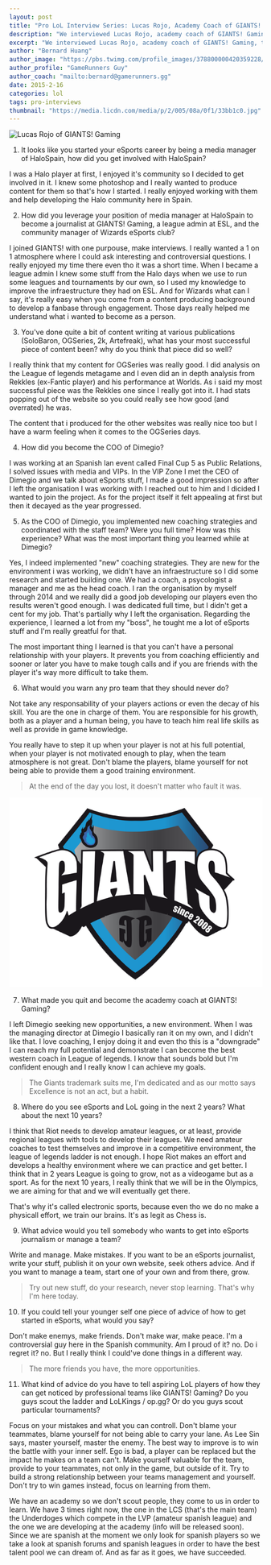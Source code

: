 ```yaml
---
layout: post
title: "Pro LoL Interview Series: Lucas Rojo, Academy Coach of GIANTS! Gaming"
description: "We interviewed Lucas Rojo, academy coach of GIANTS! Gaming, to get his perspective of the pro LoL scene. Hope you guys enjoy it!"
excerpt: "We interviewed Lucas Rojo, academy coach of GIANTS! Gaming, to get his perspective of the pro LoL scene. Hope you guys enjoy it!"
author: "Bernard Huang"
author_image: "https://pbs.twimg.com/profile_images/378800000420359228/a73e0d9f4cb08c28ebd9585a91d25c8b_400x400.jpeg"
author_profile: "GameRunners Guy"
author_coach: "mailto:bernard@gamerunners.gg"
date: 2015-2-16
categories: lol
tags: pro-interviews
thumbnail: "https://media.licdn.com/media/p/2/005/08a/0f1/33bb1c0.jpg"
---
```


![Lucas Rojo of GIANTS! Gaming](https://media.licdn.com/media/p/2/005/08a/0f1/33bb1c0.jpg)

1) It looks like you started your eSports career by being a media manager of HaloSpain, how did you get involved with HaloSpain?

I was a Halo player at first, I enjoyed it's community so I decided to get involved in it. I knew some photoshop and I really wanted to produce content for them so that's how I started. I really enjoyed working with them and help developing the Halo community here in Spain.

2) How did you leverage your position of media manager at HaloSpain to become a journalist at GIANTS! Gaming, a league admin at ESL, and the community manager of Wizards eSports club?

I joined GIANTS! with one purpouse, make interviews. I really wanted a 1 on 1 atmosphere where I could ask interesting and controversial questions. I really enjoyed my time there even tho it was a short time. When I became a league admin I knew some stuff from the Halo days when we use to run some leagues and tournaments by our own, so I used my knowledge to improve the infraestructure they had on ESL. And for Wizards what can I say, it's really easy when you come from a content producing background to develop a fanbase through engagement. Those days really helped me understand what i wanted to become as a person.

3) You've done quite a bit of content writing at various publications (SoloBaron, OGSeries, 2k, Artefreak), what has your most successful piece of content been? why do you think that piece did so well?

I really think that my content for OGSeries was really good. I did analysis on the League of legends metagame and I even did an in depth analysis from Rekkles (ex-Fantic player) and his performance at Worlds. As i said my most successful piece was the Rekkles one since I really got into it. I had stats popping out of the website so you could really see how good (and overrated) he was.

The content that i produced for the other websites was really nice too but I have a warm feeling when it comes to the OGSeries days.

4) How did you become the COO of Dimegio?

I was working at an Spanish lan event called Final Cup 5 as Public Relations, I solved issues with media and VIPs. In the VIP Zone I met the CEO of Dimegio and we talk about eSports stuff, I made a good impression so after I left the organisation I was working with I reached out to him and I dicided I wanted to join the project. As for the project itself it felt appealing at first but then it decayed as the year progressed.

5) As the COO of Dimegio, you implemented new coaching strategies and coordinated with the staff team? Were you full time? How was this experience? What was the most important thing you learned while at Dimegio?

Yes, I indeed implemented "new" coaching strategies. They are new for the environment i was working, we didn't have an infraestructure so I did some research and started building one. We had a coach, a psycologist a manager and me as the head coach. I ran the organisation by myself through 2014 and we really did a good job developing our players even tho results weren't good enough. I was dedicated full time, but I didn't get a cent for my job. That's partially why I left the organisation. Regarding the experience, I learned a lot from my "boss", he tought me a lot of eSports stuff and I'm really greatful for that.

The most important thing I learned is that you can't have a personal relationship with your players. It prevents you from coaching efficiently and sooner or later you have to make tough calls and if you are friends with the player it's way more difficult to take them.

6) What would you warn any pro team that they should never do?

Not take any responsability of your players actions or even the decay of his skill. You are the one in charge of them. You are responsible for his growth, both as a player and a human being, you have to teach him real life skills as well as provide in game knowledge.

You really have to step it up when your player is not at his full potential, when your player is not motivated enough to play, when the team atmosphere is not great. Don't blame the players, blame yourself for not being able to provide them a good training environment. 

> At the end of the day you lost, it doesn't matter who fault it was.

![GIANTS! Gaming logo](/images/content/giants-gaming-logo.png)

7) What made you quit and become the academy coach at GIANTS! Gaming?

I left Dimegio seeking new opportunities, a new environment. When I was the managing director at Dimegio I basically ran it on my own, and I didn't like that. I love coaching, I enjoy doing it and even tho this is a "downgrade" I can reach my full potential and demonstrate I can become the best western coach in League of legends. I know that sounds bold but I'm confident enough and I really know I can achieve my goals.

> The Giants trademark suits me, I'm dedicated and as our motto says Excellence is not an act, but a habit.

8) Where do you see eSports and LoL going in the next 2 years? What about the next 10 years?

I think that Riot needs to develop amateur leagues, or at least, provide regional leagues with tools to develop their leagues. We need amateur coaches to test themselves and improve in a competitive environment, the league of legends ladder is not enough. I hope Riot makes an effort and develops a healthy environment where we can practice and get better. I think that in 2 years League is going to grow, not as a videogame but as a sport. As for the next 10 years, I really think that we will be in the Olympics, we are aiming for that and we will eventually get there.

That's why it's called electronic sports, because even tho we do no make  a physicall effort, we train our brains. It's as legit as Chess is.

9) What advice would you tell somebody who wants to get into eSports journalism or manage a team?

Write and manage. Make mistakes. If you want to be an eSports journalist, write your stuff, publish it on your own website, seek others advice. And if you want to manage a team, start one of your own and from there, grow.

> Try out new stuff, do your research, never stop learning. That's why I'm here today.

10) If you could tell your younger self one piece of advice of how to get started in eSports, what would you say?

Don't make enemys, make friends. Don't make war, make peace. I'm a controversial guy here in the Spanish community. Am I proud of it? no. Do i regret it? no. But I really think I could've done things in a different way.

> The more friends you have, the more opportunities.

11) What kind of advice do you have to tell aspiring LoL players of how they can get noticed by professional teams like GIANTS! Gaming? Do you guys scout the ladder and LoLKings / op.gg? Or do you guys scout particular tournaments?

Focus on your mistakes and what you can controll. Don't blame your teammates, blame yourself for not being able to carry your lane. As Lee Sin says, master yourself, master the enemy. The best way to improve is to win the battle with your inner self. Ego is bad, a player can be replaced but the impact he makes on a team can't. Make yourself valuable for the team, provide to your teammates, not only in the game, but outside of it. Try to build a strong relationship between your teams management and yourself. Don't try to win games instead, focus on learning from them.
 
We have an academy so we don't scout people, they come to us in order to learn. We have 3 times right now, the one in the LCS (that's the main team) the Underdoges which compete in the LVP (amateur spanish league) and the one we are developing at the academy (info will be released soon). Since we are spanish at the moment we only look for spanish players so we take a look at spanish forums and spanish leagues in order to have the best talent pool we can dream of. And as far as it goes, we have succeeded.